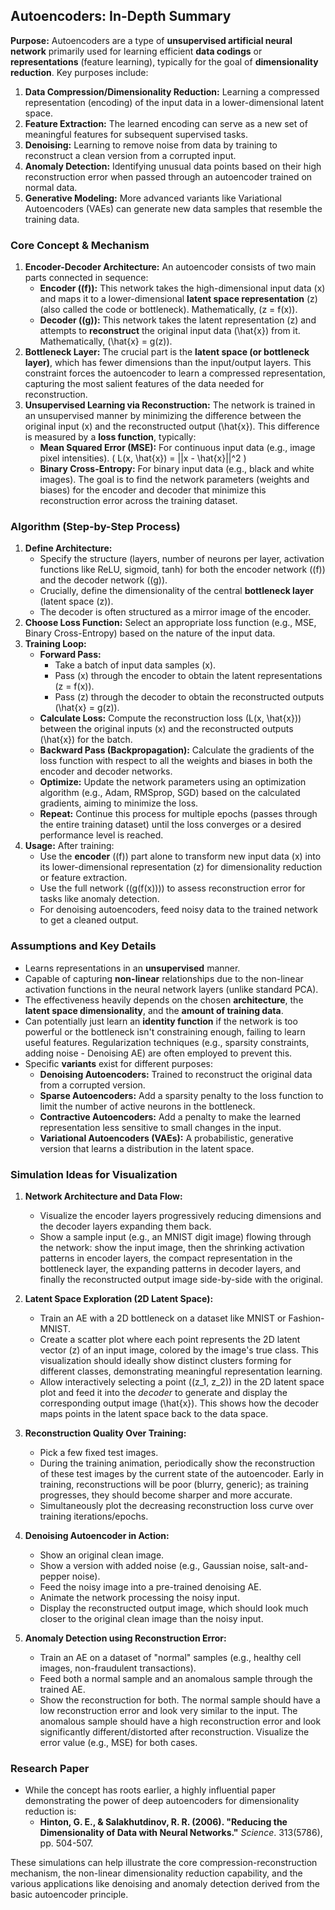 ## Autoencoders: In-Depth Summary

**Purpose:**
Autoencoders are a type of **unsupervised artificial neural network** primarily used for learning efficient **data codings** or **representations** (feature learning), typically for the goal of **dimensionality reduction**. Key purposes include:
1.  **Data Compression/Dimensionality Reduction:** Learning a compressed representation (encoding) of the input data in a lower-dimensional latent space.
2.  **Feature Extraction:** The learned encoding can serve as a new set of meaningful features for subsequent supervised tasks.
3.  **Denoising:** Learning to remove noise from data by training to reconstruct a clean version from a corrupted input.
4.  **Anomaly Detection:** Identifying unusual data points based on their high reconstruction error when passed through an autoencoder trained on normal data.
5.  **Generative Modeling:** More advanced variants like Variational Autoencoders (VAEs) can generate new data samples that resemble the training data.

### Core Concept & Mechanism

1.  **Encoder-Decoder Architecture:** An autoencoder consists of two main parts connected in sequence:
    *   **Encoder (\(f\)):** This network takes the high-dimensional input data \(x\) and maps it to a lower-dimensional **latent space representation** \(z\) (also called the code or bottleneck). Mathematically, \(z = f(x)\).
    *   **Decoder (\(g\)):** This network takes the latent representation \(z\) and attempts to **reconstruct** the original input data \(\hat{x}\) from it. Mathematically, \(\hat{x} = g(z)\).
2.  **Bottleneck Layer:** The crucial part is the **latent space (or bottleneck layer)**, which has fewer dimensions than the input/output layers. This constraint forces the autoencoder to learn a compressed representation, capturing the most salient features of the data needed for reconstruction.
3.  **Unsupervised Learning via Reconstruction:** The network is trained in an unsupervised manner by minimizing the difference between the original input \(x\) and the reconstructed output \(\hat{x}\). This difference is measured by a **loss function**, typically:
    *   **Mean Squared Error (MSE):** For continuous input data (e.g., image pixel intensities). \( L(x, \hat{x}) = ||x - \hat{x}||^2 \)
    *   **Binary Cross-Entropy:** For binary input data (e.g., black and white images).
    The goal is to find the network parameters (weights and biases) for the encoder and decoder that minimize this reconstruction error across the training dataset.

### Algorithm (Step-by-Step Process)

1.  **Define Architecture:**
    *   Specify the structure (layers, number of neurons per layer, activation functions like ReLU, sigmoid, tanh) for both the encoder network (\(f\)) and the decoder network (\(g\)).
    *   Crucially, define the dimensionality of the central **bottleneck layer** (latent space \(z\)).
    *   The decoder is often structured as a mirror image of the encoder.
2.  **Choose Loss Function:** Select an appropriate loss function (e.g., MSE, Binary Cross-Entropy) based on the nature of the input data.
3.  **Training Loop:**
    *   **Forward Pass:**
        *   Take a batch of input data samples \(x\).
        *   Pass \(x\) through the encoder to obtain the latent representations \(z = f(x)\).
        *   Pass \(z\) through the decoder to obtain the reconstructed outputs \(\hat{x} = g(z)\).
    *   **Calculate Loss:** Compute the reconstruction loss \(L(x, \hat{x})\) between the original inputs \(x\) and the reconstructed outputs \(\hat{x}\) for the batch.
    *   **Backward Pass (Backpropagation):** Calculate the gradients of the loss function with respect to all the weights and biases in both the encoder and decoder networks.
    *   **Optimize:** Update the network parameters using an optimization algorithm (e.g., Adam, RMSprop, SGD) based on the calculated gradients, aiming to minimize the loss.
    *   **Repeat:** Continue this process for multiple epochs (passes through the entire training dataset) until the loss converges or a desired performance level is reached.
4.  **Usage:** After training:
    *   Use the **encoder** (\(f\)) part alone to transform new input data \(x\) into its lower-dimensional representation \(z\) for dimensionality reduction or feature extraction.
    *   Use the full network (\(g(f(x))\)) to assess reconstruction error for tasks like anomaly detection.
    *   For denoising autoencoders, feed noisy data to the trained network to get a cleaned output.

### Assumptions and Key Details

*   Learns representations in an **unsupervised** manner.
*   Capable of capturing **non-linear** relationships due to the non-linear activation functions in the neural network layers (unlike standard PCA).
*   The effectiveness heavily depends on the chosen **architecture**, the **latent space dimensionality**, and the **amount of training data**.
*   Can potentially just learn an **identity function** if the network is too powerful or the bottleneck isn't constraining enough, failing to learn useful features. Regularization techniques (e.g., sparsity constraints, adding noise - Denoising AE) are often employed to prevent this.
*   Specific **variants** exist for different purposes:
    *   **Denoising Autoencoders:** Trained to reconstruct the original data from a corrupted version.
    *   **Sparse Autoencoders:** Add a sparsity penalty to the loss function to limit the number of active neurons in the bottleneck.
    *   **Contractive Autoencoders:** Add a penalty to make the learned representation less sensitive to small changes in the input.
    *   **Variational Autoencoders (VAEs):** A probabilistic, generative version that learns a distribution in the latent space.

### Simulation Ideas for Visualization

1.  **Network Architecture and Data Flow:**
    *   Visualize the encoder layers progressively reducing dimensions and the decoder layers expanding them back.
    *   Show a sample input (e.g., an MNIST digit image) flowing through the network: show the input image, then the shrinking activation patterns in encoder layers, the compact representation in the bottleneck layer, the expanding patterns in decoder layers, and finally the reconstructed output image side-by-side with the original.

2.  **Latent Space Exploration (2D Latent Space):**
    *   Train an AE with a 2D bottleneck on a dataset like MNIST or Fashion-MNIST.
    *   Create a scatter plot where each point represents the 2D latent vector \(z\) of an input image, colored by the image's true class. This visualization should ideally show distinct clusters forming for different classes, demonstrating meaningful representation learning.
    *   Allow interactively selecting a point \((z_1, z_2)\) in the 2D latent space plot and feed it into the *decoder* to generate and display the corresponding output image \(\hat{x}\). This shows how the decoder maps points in the latent space back to the data space.

3.  **Reconstruction Quality Over Training:**
    *   Pick a few fixed test images.
    *   During the training animation, periodically show the reconstruction of these test images by the current state of the autoencoder. Early in training, reconstructions will be poor (blurry, generic); as training progresses, they should become sharper and more accurate.
    *   Simultaneously plot the decreasing reconstruction loss curve over training iterations/epochs.

4.  **Denoising Autoencoder in Action:**
    *   Show an original clean image.
    *   Show a version with added noise (e.g., Gaussian noise, salt-and-pepper noise).
    *   Feed the noisy image into a pre-trained denoising AE.
    *   Animate the network processing the noisy input.
    *   Display the reconstructed output image, which should look much closer to the original clean image than the noisy input.

5.  **Anomaly Detection using Reconstruction Error:**
    *   Train an AE on a dataset of "normal" samples (e.g., healthy cell images, non-fraudulent transactions).
    *   Feed both a normal sample and an anomalous sample through the trained AE.
    *   Show the reconstruction for both. The normal sample should have a low reconstruction error and look very similar to the input. The anomalous sample should have a high reconstruction error and look significantly different/distorted after reconstruction. Visualize the error value (e.g., MSE) for both cases.

### Research Paper

*   While the concept has roots earlier, a highly influential paper demonstrating the power of deep autoencoders for dimensionality reduction is:
    *   **Hinton, G. E., & Salakhutdinov, R. R. (2006). "Reducing the Dimensionality of Data with Neural Networks."** *Science*. 313(5786), pp. 504-507.

These simulations can help illustrate the core compression-reconstruction mechanism, the non-linear dimensionality reduction capability, and the various applications like denoising and anomaly detection derived from the basic autoencoder principle.